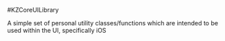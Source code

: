 #KZCoreUILibrary

A simple set of personal utility classes/functions which are intended to be used within the UI, specifically iOS